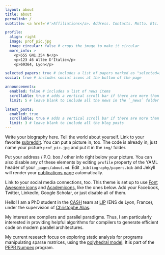```yaml
---
layout: about
title: about
permalink: /
subtitle: <a href='#'>Affiliations</a>. Address. Contacts. Motto. Etc.

profile:
  align: right
  image: prof_pic.jpg
  image_circular: false # crops the image to make it circular
  more_info: >
    <p>555 GN1.354 N</p>
    <p>123 46 Allée D'Italie</p>
    <p>69364, Lyon</p>

selected_papers: true # includes a list of papers marked as "selected={true}"
social: true # includes social icons at the bottom of the page

announcements:
  enabled: false # includes a list of news items
  scrollable: true # adds a vertical scroll bar if there are more than 3 news items
  limit: 5 # leave blank to include all the news in the `_news` folder

latest_posts:
  enabled: true
  scrollable: true # adds a vertical scroll bar if there are more than 3 new posts items
  limit: 3 # leave blank to include all the blog posts
---
```


Write your biography here. Tell the world about yourself. Link to your favorite [subreddit](http://reddit.com). You can put a picture in, too. The code is already in, just name your picture `prof_pic.jpg` and put it in the `img/` folder.

Put your address / P.O. box / other info right below your picture. You can also disable any of these elements by editing `profile` property of the YAML header of your `_pages/about.md`. Edit `_bibliography/papers.bib` and Jekyll will render your [publications page](/al-folio/publications/) automatically.

Link to your social media connections, too. This theme is set up to use [Font Awesome icons](https://fontawesome.com/) and [Academicons](https://jpswalsh.github.io/academicons/), like the ones below. Add your Facebook, Twitter, LinkedIn, Google Scholar, or just disable all of them.

Hello! I am a PhD student in the [CASH](https://www.ens-lyon.fr/LIP/CASH/) team at [LIP](https://www.ens-lyon.fr/LIP/) (ENS de Lyon, France), under the supervision of [Christophe Alias](https://perso.ens-lyon.fr/christophe.alias/).

My interest are compilers and parallel paradigms. Thus, I am particularly interested in providing helpful algorithms for compilers to generate efficient code on modern parallel architectures.

My current research focus on exploring static analysis for programs manipulating sparse matrices, using the [polyhedral model](http://polyhedral.info/). It is part of the [PEPR Numpex](https://numpex.org/fr/) program.
